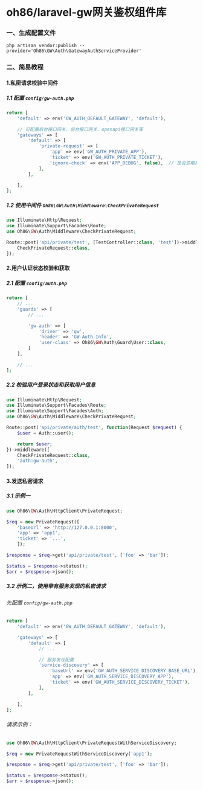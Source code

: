# oh86/laravel-gw网关鉴权组件库

### 一、生成配置文件
```shell
php artisan vendor:publish --provider='Oh86\GW\Auth\GatewayAuthServiceProvider'
```

### 二、简易教程

#### 1.私密请求校验中间件

##### 1.1 配置 `config/gw-auth.php`
```php
return [
    'default' => env('GW_AUTH_DEFAULT_GATEWAY', 'default'),

    // 可配置后台接口网关、前台接口网关、openapi接口网关等
    'gateways' => [
        'default' => [
            'private-request' => [
                'app' => env('GW_AUTH_PRIVATE_APP'),
                'ticket' => env('GW_AUTH_PRIVATE_TICKET'),
                'ignore-check' => env('APP_DEBUG', false),  // 是否忽略校验，缺省是false
            ],
        ],

    ],
];
```

##### 1.2 使用中间件 `Oh86\GW\Auth\Middleware\CheckPrivateRequest`
```php
use Illuminate\Http\Request;
use Illuminate\Support\Facades\Route;
use Oh86\GW\Auth\Middleware\CheckPrivateRequest;

Route::post('api/private/test', [TestController::class, 'test'])->middleware([
    CheckPrivateRequest::class,
]);
```

#### 2.用户认证状态校验和获取

##### 2.1 配置 `config/auth.php`
```php
return [
    // ...
    'guards' => [
        // ...

        'gw-auth' => [
            'driver' => 'gw',
            'header' => 'GW-Auth-Info',
            'user-class' => Oh86\GW\Auth\Guard\User::class,
        ]
    ],

    // ...
];
```

##### 2.2 校验用户登录状态和获取用户信息
```php
use Illuminate\Http\Request;
use Illuminate\Support\Facades\Route;
use Illuminate\Support\Facades\Auth;
use Oh86\GW\Auth\Middleware\CheckPrivateRequest;

Route::post('api/private/auth/test', function(Request $request) {
    $user = Auth::user();

    return $user;
})->middleware([
    CheckPrivateRequest::class,
    'auth:gw-auth',
]);
```

#### 3.发送私密请求

##### 3.1 示例一
```php
use Oh86\GW\Auth\HttpClient\PrivateRequest;

$req = new PrivateRequest([
    'baseUrl' => 'http://127.0.0.1:8000', 
    'app' => 'app1', 
    'ticket' => '...',
    ]);

$response = $req->get('api/private/test', ['foo' => 'bar']);

$status = $response->status();
$arr = $response->json();
```

##### 3.2 示例二，使用带有服务发现的私密请求
###### 先配置 `config/gw-auth.php`
```php
return [
    'default' => env('GW_AUTH_DEFAULT_GATEWAY', 'default'),

    'gateways' => [
        'default' => [
            // ...

            // 服务发现配置
            'service-discovery' => [
                'baseUrl' => env('GW_AUTH_SERVICE_DISCOVERY_BASE_URL'),
                'app' => env('GW_AUTH_SERVICE_DISCOVERY_APP'),
                'ticket' => env('GW_AUTH_SERVICE_DISCOVERY_TICKET'),
            ],
        ],

    ],
];
```

###### 请求示例：
```php
use Oh86\GW\Auth\HttpClient\PrivateRequestWithServiceDiscovery;

$req = new PrivateRequestWithServiceDiscovery('app1');

$response = $req->get('api/private/test', ['foo' => 'bar']);

$status = $response->status();
$arr = $response->json();
```